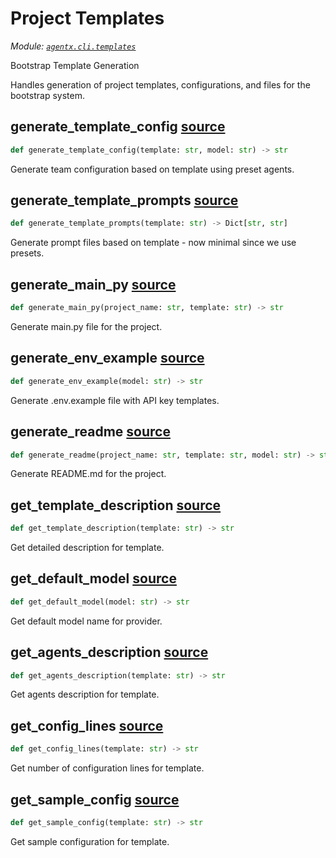 # Project Templates

*Module: [`agentx.cli.templates`](https://github.com/dustland/agentx/blob/main/src/agentx/cli/templates.py)*

Bootstrap Template Generation

Handles generation of project templates, configurations, and files for the bootstrap system.

## generate_template_config <a href="https://github.com/dustland/agentx/blob/main/src/agentx/cli/templates.py#L13" class="source-link" title="View source code">source</a>

```python
def generate_template_config(template: str, model: str) -> str
```

Generate team configuration based on template using preset agents.

## generate_template_prompts <a href="https://github.com/dustland/agentx/blob/main/src/agentx/cli/templates.py#L80" class="source-link" title="View source code">source</a>

```python
def generate_template_prompts(template: str) -> Dict[str, str]
```

Generate prompt files based on template - now minimal since we use presets.

## generate_main_py <a href="https://github.com/dustland/agentx/blob/main/src/agentx/cli/templates.py#L88" class="source-link" title="View source code">source</a>

```python
def generate_main_py(project_name: str, template: str) -> str
```

Generate main.py file for the project.

## generate_env_example <a href="https://github.com/dustland/agentx/blob/main/src/agentx/cli/templates.py#L152" class="source-link" title="View source code">source</a>

```python
def generate_env_example(model: str) -> str
```

Generate .env.example file with API key templates.

## generate_readme <a href="https://github.com/dustland/agentx/blob/main/src/agentx/cli/templates.py#L202" class="source-link" title="View source code">source</a>

```python
def generate_readme(project_name: str, template: str, model: str) -> str
```

Generate README.md for the project.

## get_template_description <a href="https://github.com/dustland/agentx/blob/main/src/agentx/cli/templates.py#L311" class="source-link" title="View source code">source</a>

```python
def get_template_description(template: str) -> str
```

Get detailed description for template.

## get_default_model <a href="https://github.com/dustland/agentx/blob/main/src/agentx/cli/templates.py#L347" class="source-link" title="View source code">source</a>

```python
def get_default_model(model: str) -> str
```

Get default model name for provider.

## get_agents_description <a href="https://github.com/dustland/agentx/blob/main/src/agentx/cli/templates.py#L358" class="source-link" title="View source code">source</a>

```python
def get_agents_description(template: str) -> str
```

Get agents description for template.

## get_config_lines <a href="https://github.com/dustland/agentx/blob/main/src/agentx/cli/templates.py#L382" class="source-link" title="View source code">source</a>

```python
def get_config_lines(template: str) -> str
```

Get number of configuration lines for template.

## get_sample_config <a href="https://github.com/dustland/agentx/blob/main/src/agentx/cli/templates.py#L388" class="source-link" title="View source code">source</a>

```python
def get_sample_config(template: str) -> str
```

Get sample configuration for template.
